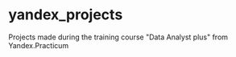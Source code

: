 # yandex_projects
 Projects made during the training course "Data Analyst plus" from Yandex.Practicum
